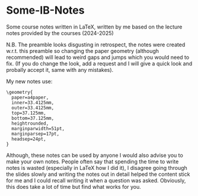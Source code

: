 # Some-IB-Notes
Some course notes written in LaTeX, written by me based on the lecture notes provided by the courses (2024-2025)


N.B. The preamble looks disgusting in retrospect, the notes were created w.r.t. this preamble so changing the paper geometry (although recommended) will lead to weird gaps and jumps which you would need to fix. (If you do change the look, add a request and I will give a quick look and probally accept it, same with any mistakes).

My new notes use:
```
\geometry{
  paper=a4paper,
  inner=33.4125mm,
  outer=33.4125mm,
  top=37.125mm,
  bottom=37.125mm,
  heightrounded,
  marginparwidth=51pt,
  marginparsep=17pt,
  headsep=24pt,
}
```

Although, these notes can be used by anyone I would also advise you to make your own notes. People often say that spending the time to write notes is wasted (especially in LaTeX how I did it), I disagree going through the slides slowly and writing the notes out in detail helped the content stick for me and I could recall writing it when a question was asked. Obviously, this does take a lot of time but find what works for you.